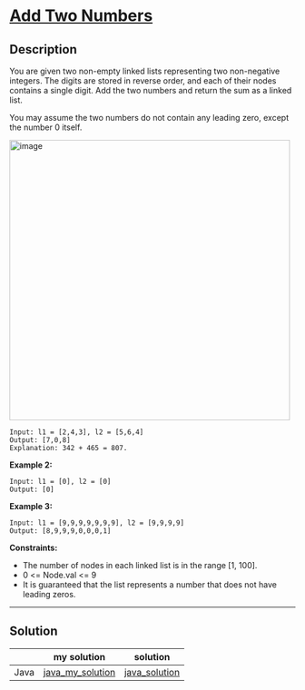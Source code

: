 # [Add Two Numbers](https://leetcode.com/problems/add-two-numbers/)

## Description
You are given two non-empty linked lists representing two non-negative integers. The digits are stored in reverse order, and each of their nodes contains a single digit. Add the two numbers and return the sum as a linked list.

You may assume the two numbers do not contain any leading zero, except the number 0 itself.


<img width="494" alt="image" src="https://user-images.githubusercontent.com/93430103/188465914-26217b0f-6e88-45fa-a8d6-521a36a412c1.png">

```
Input: l1 = [2,4,3], l2 = [5,6,4]
Output: [7,0,8]
Explanation: 342 + 465 = 807.
```

**Example 2:**
```
Input: l1 = [0], l2 = [0]
Output: [0]
```
**Example 3:**
```
Input: l1 = [9,9,9,9,9,9,9], l2 = [9,9,9,9]
Output: [8,9,9,9,0,0,0,1]
```

**Constraints:**
* The number of nodes in each linked list is in the range [1, 100].
* 0 <= Node.val <= 9
* It is guaranteed that the list represents a number that does not have leading zeros.

---

## Solution  
||my solution|solution|
|:---:|:---:|:---:|
|Java|[java_my_solution](https://github.com/sapzilking/algorithm/blob/main/leetcode/2.%20Add%20Two%20Numbers/solution/java/mySolution.md)|[java_solution](https://github.com/sapzilking/algorithm/blob/main/leetcode/2.%20Add%20Two%20Numbers/solution/java/solution.md)|

<!--|(TODO)Kotlin|[kotlin_my_solution]()|[kotlin_solution]()|-->
